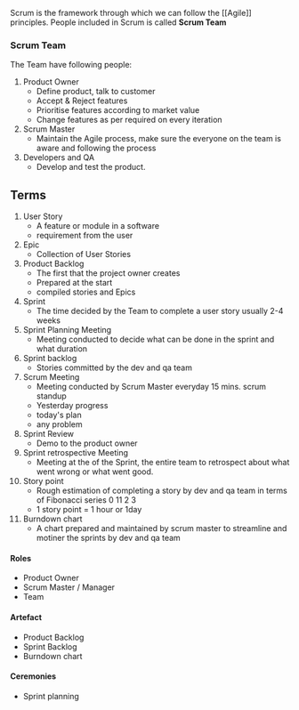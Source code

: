 Scrum is the framework through which we can follow the [[Agile]] principles.
People included in Scrum is called **Scrum Team** 

### Scrum Team
The Team have following people:

1. Product Owner
	- Define product, talk to customer 
	- Accept & Reject features
	- Prioritise features according to market value
	- Change features as per required on every iteration
2. Scrum Master 
	- Maintain the Agile process, make sure the everyone on the team is aware and following the process
3. Developers and QA
	- Develop and test the product.

## Terms
1. User Story 
	- A feature or module in a software 
	- requirement from the user
2. Epic
	- Collection of User Stories 
3. Product Backlog
	 - The first that the project owner creates
	 - Prepared at the start
	 - compiled stories and Epics 
4. Sprint
	- The time decided by the Team to complete a user story usually 2-4 weeks  
5. Sprint Planning Meeting 
	- Meeting conducted to decide what can be done in the sprint and what duration 
6. Sprint backlog
	- Stories committed by the dev and qa team
7. Scrum Meeting 
	- Meeting conducted by Scrum Master everyday 15 mins. scrum standup 
	- Yesterday progress
	- today's plan 
	- any problem 
8. Sprint Review 
	- Demo to the product owner 
9. Sprint retrospective Meeting
	- Meeting at the of the Sprint, the entire team to retrospect about what went wrong or what went good. 
10. Story point 
	- Rough estimation of completing a story by dev and qa team in terms of Fibonacci series 0 11 2 3
	- 1 story point = 1 hour or 1day
11. Burndown chart 
	- A chart prepared and maintained by scrum master to streamline and motiner the sprints by dev and qa team


#### Roles
- Product Owner
- Scrum Master / Manager
- Team
#### Artefact 
- Product Backlog
- Sprint Backlog
- Burndown chart

#### Ceremonies
- Sprint planning 